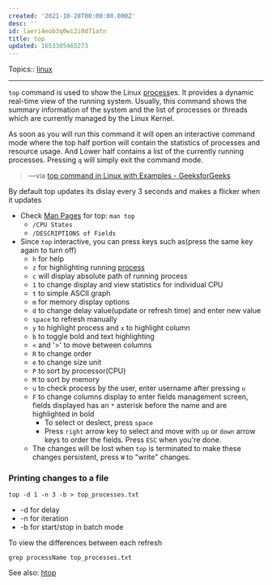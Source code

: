 ```yaml
---
created: '2021-10-28T00:00:00.000Z'
desc: ''
id: laeri4eob3q0wi2i0d71atn
title: top
updated: 1653305465273
---
```

   
Topics::  [linux](../topics/linux.md)   
   
   
---   
   
`top` command is used to show the Linux [process](../devlog/process.md)es. It provides a dynamic real-time view of the running system. Usually, this command shows the summary information of the system and the list of processes or threads which are currently managed by the Linux Kernel.   
   
As soon as you will run this command it will open an interactive command mode where the top half portion will contain the statistics of processes and resource usage. And Lower half contains a list of the currently running processes. Pressing `q` will simply exit the command mode.   
   
> —via [top command in Linux with Examples - GeeksforGeeks](https://www.geeksforgeeks.org/top-command-in-linux-with-examples/)   
   
By default top updates its dislay every 3 seconds and makes a flicker when it updates   
   
   
- Check [Man Pages](../devlog/man%20pages.md) for top: `man top`   
  - `/CPU States`   
  - `/DESCRIPTIONS of Fields`   
- Since `top` interactive, you can press keys such as(press the same key again to turn off)   
  - `h` for help   
  - `z` for highlighting running [process](../devlog/process.md)   
  - `c` will display absolute path of running process   
  - `1` to change display and view statistics for individual CPU   
  - `t` to simple ASCII graph   
  - `m` for memory display options   
  - `d` to change delay value(update or refresh time) and enter new value   
  - `space` to refresh manually   
  - `y` to highlight process and `x` to highlight column   
  - `b` to toggle bold and text highlighting   
  - `<` and '\>' to move between columns   
  - `R` to change order   
  - `e` to change size unit   
  - `P` to sort by processor(CPU)   
  - `M` to sort by memory   
  - `u` to check process by the user, enter username after pressing `u`   
  - `F` to change columns display to enter fields management screen, fields displayed has an `*` asterisk before the name and are highlighted in bold   
    - To select or deslect, press `space`   
    - Press `right` arrow key to select and move with `up` or `down` arrow keys to order the fields. Press `ESC` when you're done.   
  - The changes will be lost when `top` is terminated to make these changes persistent, press `W` to "write" changes.   
   
### Printing changes to a file   
   
`top -d 1 -n 3 -b > top_processes.txt`   
   
   
- \-d for delay   
- \-n for iteration   
- \-b for start/stop in batch mode   
   
To view the differences between each refresh   
   
`grep processName top_processes.txt`   
   
See also: [htop](../devlog/htop.md)
